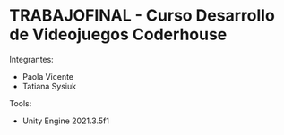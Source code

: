 # TRABAJOFINAL - Curso Desarrollo de Videojuegos Coderhouse
Integrantes:
- Paola Vicente
- Tatiana Sysiuk

Tools:

 - Unity Engine 2021.3.5f1
